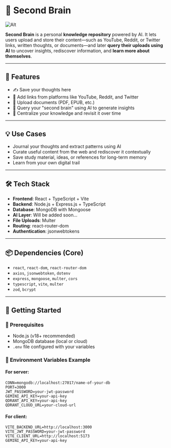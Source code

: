 # 🧠 Second Brain
![Alt](https://repobeats.axiom.co/api/embed/fa8652287408755e9114263560c515eaef4f568d.svg "Repobeats analytics image")

**Second Brain** is a personal **knowledge repository** powered by AI. It lets users upload and store their content—such as YouTube, Reddit, or Twitter links, written thoughts, or documents—and later **query their uploads using AI** to uncover insights, rediscover information, and **learn more about themselves**.

---

## 📌 Features

- ✍️ Save your thoughts here
- 🔗 Add links from platforms like YouTube, Reddit, and Twitter  
- 📄 Upload documents (PDF, EPUB, etc.)  
- 🤖 Query your "second brain" using AI to generate insights  
- 🧠 Centralize your knowledge and revisit it over time  

---

## 💡 Use Cases

- Journal your thoughts and extract patterns using AI  
- Curate useful content from the web and rediscover it contextually  
- Save study material, ideas, or references for long-term memory  
- Learn from your own digital trail

---

## 🛠️ Tech Stack

- **Frontend**: React + TypeScript + Vite  
- **Backend**: Node.js + Express.js + TypeScript  
- **Database**: MongoDB with Mongoose  
- **AI Layer**: Will be added soon... 
- **File Uploads**: Multer  
- **Routing**: react-router-dom  
- **Authentication**: jsonwebtokens 

---

## 📦 Dependencies (Core)

- `react`, `react-dom`, `react-router-dom`  
- `axios`, `jsonwebtoken`, `dotenv`  
- `express`, `mongoose`, `multer`, `cors`  
- `typescript`, `vite`, `multer`  
- `zod`, `bcrypt`

---

## 🚀 Getting Started

### 🔧 Prerequisites

- Node.js (v18+ recommended)  
- MongoDB database (local or cloud)   
- `.env` file configured with your variables

### 📁 Environment Variables Example
#### For server:
```env
CONN=mongodb://localhost:27017/name-of-your-db
PORT=3000
JWT_PASSWORD=your-jwt-password
GEMINI_API_KEY=your-api-key
QDRANT_API_KEY=your-api-key
QDRANT_CLOUD_URL=your-cloud-url
```
#### For client: 
```env
VITE_BACKEND_URL=http://localhost:3000
VITE_JWT_PASSWORD=your-jwt-password
VITE_CLIENT_URL=http://localhost:5173
GEMINI_API_KEY=your-api-key
```


